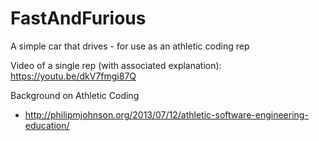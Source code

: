 # FastAndFurious

A simple car that drives - for use as an athletic coding rep

Video of a single rep (with associated explanation): https://youtu.be/dkV7fmgi87Q

Background on Athletic Coding

* http://philipmjohnson.org/2013/07/12/athletic-software-engineering-education/
